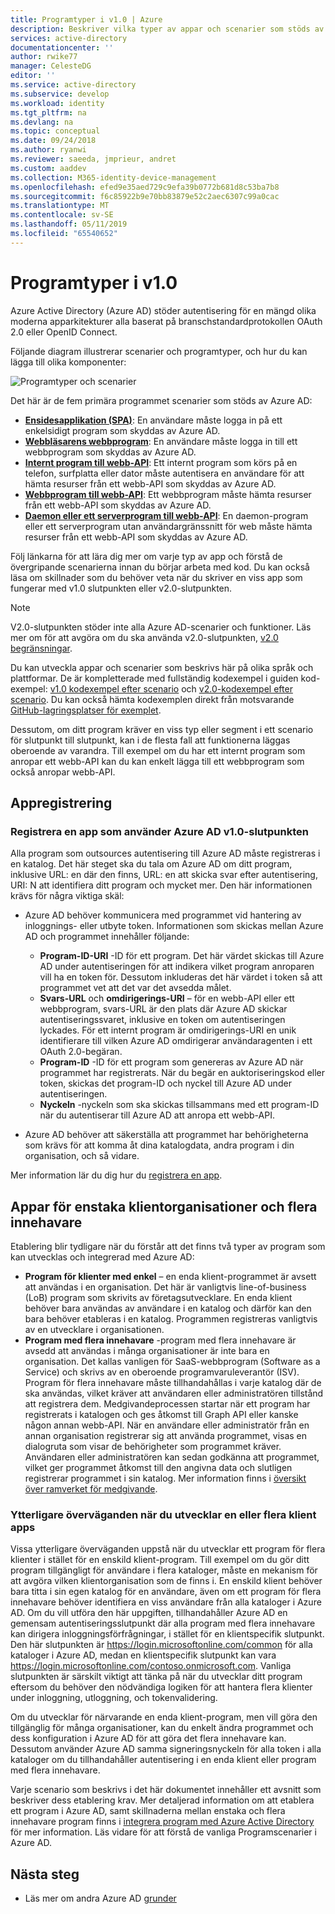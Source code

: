 ```yaml
---
title: Programtyper i v1.0 | Azure
description: Beskriver vilka typer av appar och scenarier som stöds av Azure Active Directory v2.0-slutpunkten.
services: active-directory
documentationcenter: ''
author: rwike77
manager: CelesteDG
editor: ''
ms.service: active-directory
ms.subservice: develop
ms.workload: identity
ms.tgt_pltfrm: na
ms.devlang: na
ms.topic: conceptual
ms.date: 09/24/2018
ms.author: ryanwi
ms.reviewer: saeeda, jmprieur, andret
ms.custom: aaddev
ms.collection: M365-identity-device-management
ms.openlocfilehash: efed9e35aed729c9efa39b0772b681d8c53ba7b8
ms.sourcegitcommit: f6c85922b9e70bb83879e52c2aec6307c99a0cac
ms.translationtype: MT
ms.contentlocale: sv-SE
ms.lasthandoff: 05/11/2019
ms.locfileid: "65540652"
---
```

# <a name="application-types-in-v10"></a>Programtyper i v1.0

Azure Active Directory (Azure AD) stöder autentisering för en mängd olika moderna apparkitekturer alla baserat på branschstandardprotokollen OAuth 2.0 eller OpenID Connect.

Följande diagram illustrerar scenarier och programtyper, och hur du kan lägga till olika komponenter:

![Programtyper och scenarier](./media/authentication-scenarios/application_types_and_scenarios.png)

Det här är de fem primära programmet scenarier som stöds av Azure AD:

- **[Ensidesapplikation (SPA)](single-page-application.md)**: En användare måste logga in på ett enkelsidigt program som skyddas av Azure AD.
- **[Webbläsarens webbprogram](web-app.md)**: En användare måste logga in till ett webbprogram som skyddas av Azure AD.
- **[Internt program till webb-API](native-app.md)**: Ett internt program som körs på en telefon, surfplatta eller dator måste autentisera en användare för att hämta resurser från ett webb-API som skyddas av Azure AD.
- **[Webbprogram till webb-API](web-api.md)**: Ett webbprogram måste hämta resurser från ett webb-API som skyddas av Azure AD.
- **[Daemon eller ett serverprogram till webb-API](service-to-service.md)**: En daemon-program eller ett serverprogram utan användargränssnitt för web måste hämta resurser från ett webb-API som skyddas av Azure AD.

Följ länkarna för att lära dig mer om varje typ av app och förstå de övergripande scenarierna innan du börjar arbeta med kod. Du kan också läsa om skillnader som du behöver veta när du skriver en viss app som fungerar med v1.0 slutpunkten eller v2.0-slutpunkten.

> [!NOTE]
> V2.0-slutpunkten stöder inte alla Azure AD-scenarier och funktioner. Läs mer om för att avgöra om du ska använda v2.0-slutpunkten, [v2.0 begränsningar](active-directory-v2-limitations.md).

Du kan utveckla appar och scenarier som beskrivs här på olika språk och plattformar. De är kompletterade med fullständig kodexempel i guiden kod-exempel: [v1.0 kodexempel efter scenario](sample-v1-code.md) och [v2.0-kodexempel efter scenario](sample-v2-code.md). Du kan också hämta kodexemplen direkt från motsvarande [GitHub-lagringsplatser för exemplet](https://github.com/Azure-Samples?q=active-directory).

Dessutom, om ditt program kräver en viss typ eller segment i ett scenario för slutpunkt till slutpunkt, kan i de flesta fall att funktionerna läggas oberoende av varandra. Till exempel om du har ett internt program som anropar ett webb-API kan du kan enkelt lägga till ett webbprogram som också anropar webb-API.

## <a name="app-registration"></a>Appregistrering

### <a name="registering-an-app-that-uses-the-azure-ad-v10-endpoint"></a>Registrera en app som använder Azure AD v1.0-slutpunkten

Alla program som outsources autentisering till Azure AD måste registreras i en katalog. Det här steget ska du tala om Azure AD om ditt program, inklusive URL: en där den finns, URL: en att skicka svar efter autentisering, URI: N att identifiera ditt program och mycket mer. Den här informationen krävs för några viktiga skäl:

* Azure AD behöver kommunicera med programmet vid hantering av inloggnings- eller utbyte token. Informationen som skickas mellan Azure AD och programmet innehåller följande:
  
  * **Program-ID-URI** -ID för ett program. Det här värdet skickas till Azure AD under autentiseringen för att indikera vilket program anroparen vill ha en token för. Dessutom inkluderas det här värdet i token så att programmet vet att det var det avsedda målet.
  * **Svars-URL** och **omdirigerings-URI** – för en webb-API eller ett webbprogram, svars-URL är den plats där Azure AD skickar autentiseringssvaret, inklusive en token om autentiseringen lyckades. För ett internt program är omdirigerings-URI en unik identifierare till vilken Azure AD omdirigerar användaragenten i ett OAuth 2.0-begäran.
  * **Program-ID** -ID för ett program som genereras av Azure AD när programmet har registrerats. När du begär en auktoriseringskod eller token, skickas det program-ID och nyckel till Azure AD under autentiseringen.
  * **Nyckeln** -nyckeln som ska skickas tillsammans med ett program-ID när du autentiserar till Azure AD att anropa ett webb-API.
* Azure AD behöver att säkerställa att programmet har behörigheterna som krävs för att komma åt dina katalogdata, andra program i din organisation, och så vidare.

Mer information lär du dig hur du [registrera en app](quickstart-register-app.md).

## <a name="single-tenant-and-multi-tenant-apps"></a>Appar för enstaka klientorganisationer och flera innehavare

Etablering blir tydligare när du förstår att det finns två typer av program som kan utvecklas och integrerad med Azure AD:

* **Program för klienter med enkel** – en enda klient-programmet är avsett att användas i en organisation. Det här är vanligtvis line-of-business (LoB) program som skrivits av företagsutvecklare. En enda klient behöver bara användas av användare i en katalog och därför kan den bara behöver etableras i en katalog. Programmen registreras vanligtvis av en utvecklare i organisationen.
* **Program med flera innehavare** -program med flera innehavare är avsedd att användas i många organisationer är inte bara en organisation. Det kallas vanligen för SaaS-webbprogram (Software as a Service) och skrivs av en oberoende programvaruleverantör (ISV). Program för flera innehavare måste tillhandahållas i varje katalog där de ska användas, vilket kräver att användaren eller administratören tillstånd att registrera dem. Medgivandeprocessen startar när ett program har registrerats i katalogen och ges åtkomst till Graph API eller kanske någon annan webb-API. När en användare eller administratör från en annan organisation registrerar sig att använda programmet, visas en dialogruta som visar de behörigheter som programmet kräver. Användaren eller administratören kan sedan godkänna att programmet, vilket ger programmet åtkomst till den angivna data och slutligen registrerar programmet i sin katalog. Mer information finns i [översikt över ramverket för medgivande](consent-framework.md).

### <a name="additional-considerations-when-developing-single-tenant-or-multi-tenant-apps"></a>Ytterligare överväganden när du utvecklar en eller flera klient apps

Vissa ytterligare överväganden uppstå när du utvecklar ett program för flera klienter i stället för en enskild klient-program. Till exempel om du gör ditt program tillgängligt för användare i flera kataloger, måste en mekanism för att avgöra vilken klientorganisation som de finns i. En enskild klient behöver bara titta i sin egen katalog för en användare, även om ett program för flera innehavare behöver identifiera en viss användare från alla kataloger i Azure AD. Om du vill utföra den här uppgiften, tillhandahåller Azure AD en gemensam autentiseringsslutpunkt där alla program med flera innehavare kan dirigera inloggningsförfrågningar, i stället för en klientspecifik slutpunkt. Den här slutpunkten är https://login.microsoftonline.com/common för alla kataloger i Azure AD, medan en klientspecifik slutpunkt kan vara https://login.microsoftonline.com/contoso.onmicrosoft.com. Vanliga slutpunkten är särskilt viktigt att tänka på när du utvecklar ditt program eftersom du behöver den nödvändiga logiken för att hantera flera klienter under inloggning, utloggning, och tokenvalidering.

Om du utvecklar för närvarande en enda klient-program, men vill göra den tillgänglig för många organisationer, kan du enkelt ändra programmet och dess konfiguration i Azure AD för att göra det flera innehavare kan. Dessutom använder Azure AD samma signeringsnyckeln för alla token i alla kataloger om du tillhandahåller autentisering i en enda klient eller program med flera innehavare.

Varje scenario som beskrivs i det här dokumentet innehåller ett avsnitt som beskriver dess etablering krav. Mer detaljerad information om att etablera ett program i Azure AD, samt skillnaderna mellan enstaka och flera innehavare program finns i [integrera program med Azure Active Directory](quickstart-v1-integrate-apps-with-azure-ad.md) för mer information. Läs vidare för att förstå de vanliga Programscenarier i Azure AD.

## <a name="next-steps"></a>Nästa steg

- Läs mer om andra Azure AD [grunder](authentication-scenarios.md)
